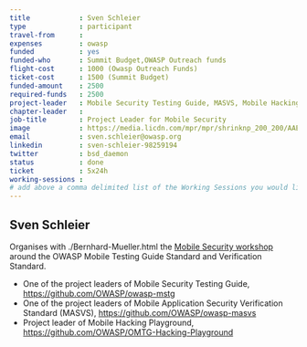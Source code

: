 ```yaml
---
title            : Sven Schleier
type             : participant
travel-from      :
expenses         : owasp
funded           : yes
funded-who       : Summit Budget,OWASP Outreach funds
flight-cost      : 1000 (Owasp Outreach Funds)
ticket-cost      : 1500 (Summit Budget)
funded-amount    : 2500
required-funds   : 2500
project-leader   : Mobile Security Testing Guide, MASVS, Mobile Hacking Playground
chapter-leader   :
job-title        : Project Leader for Mobile Security
image            : https://media.licdn.com/mpr/mpr/shrinknp_200_200/AAEAAQAAAAAAAAsFAAAAJGRkYzMyOWFhLTgyNTctNGZmNC1iZDU3LWY5YzMwZTIzZDZkOA.jpg
email            : sven.schleier@owasp.org
linkedin         : sven-schleier-98259194
twitter          : bsd_daemon
status           : done
ticket           : 5x24h
working-sessions :
# add above a comma delimited list of the Working Sessions you would like to attend (use the session's title)
---
```


## Sven Schleier

Organises with ./Bernhard-Mueller.html the [Mobile Security workshop](http://owaspsummit.org/Working-Sessions/Mobile-Security/) around the OWASP Mobile Testing Guide Standard and Verification Standard. 

* One of the project leaders of Mobile Security Testing Guide, https://github.com/OWASP/owasp-mstg
* One of the project leaders of Mobile Application Security Verification Standard (MASVS), https://github.com/OWASP/owasp-masvs
* Project leader of Mobile Hacking Playground, https://github.com/OWASP/OMTG-Hacking-Playground
